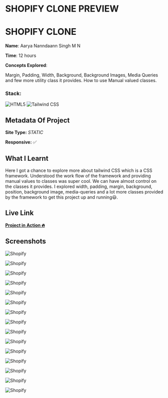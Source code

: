 # SHOPIFY CLONE PREVIEW



# SHOPIFY CLONE

**Name**: Aarya Nanndaann Singh M N

**Time**:  12 hours

**Concepts Explored**:

 Margin, Padding, Width, Background, Background Images, Media Queries and few more utility class it provides. How to use Manual valued classes. 

### **Stack**:

![HTML5](https://img.shields.io/badge/-HTML5-orange)
![Tailwind CSS](https://img.shields.io/badge/-Tailwind_CSS-blue)



## Metadata Of Project
**Site Type:** *STATIC*

**Responsive:** ✅

## What I Learnt

Here I got a chance to explore more about tailwind CSS which is a CSS framework. Understood the work flow of the framework and providing manual values to classes was super cool. We can have almost control on the classes it provides. I explored width, padding, margin, background, position, background image, media-queries and a lot more classes provided by the framework to get this project up and running😃.

## Live Link
**[Project in Action 🔥](https://shopify-aarya.netlify.app/)**


## Screenshots

![Shopify](./screenshots/shopify1.png)

![Shopify](./screenshots/shopify2.png)

![Shopify](./screenshots/shopify3.png)

![Shopify](./screenshots/shopify4.png)

![Shopify](./screenshots/shopify5.png)

![Shopify](./screenshots/shopify6.png)

![Shopify](./screenshots/shopify7.png)

![Shopify](./screenshots/shopify8.png)

![Shopify](./screenshots/shopifym1.png)

![Shopify](./screenshots/shopifym2.png)

![Shopify](./screenshots/shopifym3.png)

![Shopify](./screenshots/shopifym4.png)

![Shopify](./screenshots/shopifym5.png)

![Shopify](./screenshots/shopifym7.png)

![Shopify](./screenshots/shopifym6.png)